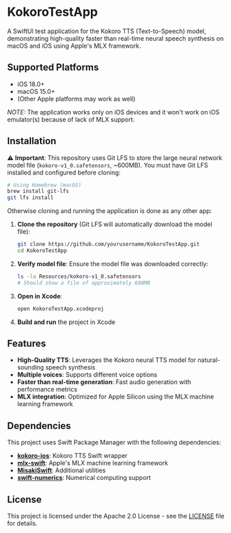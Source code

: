 # KokoroTestApp

A SwiftUI test application for the Kokoro TTS (Text-to-Speech) model, demonstrating high-quality faster than real-time neural speech synthesis on macOS and iOS using Apple's MLX framework.

## Supported Platforms

- iOS 18.0+
- macOS 15.0+
- (Other Apple platforms may work as well)

*NOTE:* The application works only on iOS devices and it won't work on iOS emulator(s) because of lack of MLX support. 

## Installation

⚠️ **Important**: This repository uses Git LFS to store the large neural network model file (`kokoro-v1_0.safetensors`, ~600MB). You must have Git LFS installed and configured before cloning:

```bash
# Using Homebrew (macOS)
brew install git-lfs
git lfs install
```

Otherwise cloning and running the application is done as any other app:

1. **Clone the repository** (Git LFS will automatically download the model file):
   ```bash
   git clone https://github.com/yourusername/KokoroTestApp.git
   cd KokoroTestApp
   ```

2. **Verify model file**: Ensure the model file was downloaded correctly:
   ```bash
   ls -la Resources/kokoro-v1_0.safetensors
   # Should show a file of approximately 600MB
   ```

3. **Open in Xcode**:
   ```bash
   open KokoroTestApp.xcodeproj
   ```

4. **Build and run** the project in Xcode

## Features

- **High-Quality TTS**: Leverages the Kokoro neural TTS model for natural-sounding speech synthesis
- **Multiple voices**: Supports different voice options
- **Faster than real-time generation**: Fast audio generation with performance metrics 
- **MLX integration**: Optimized for Apple Silicon using the MLX machine learning framework

## Dependencies

This project uses Swift Package Manager with the following dependencies:

- **[kokoro-ios](https://github.com/mlalma/kokoro-ios)**: Kokoro TTS Swift wrapper
- **[mlx-swift](https://github.com/ml-explore/mlx-swift)**: Apple's MLX machine learning framework
- **[MisakiSwift](https://github.com/mlalma/MisakiSwift)**: Additional utilities
- **[swift-numerics](https://github.com/apple/swift-numerics)**: Numerical computing support

## License

This project is licensed under the Apache 2.0 License - see the [LICENSE](LICENSE) file for details.
